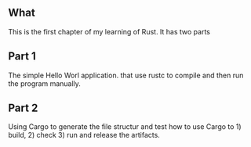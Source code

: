 What
----
This is the first chapter of my learning of Rust. It has two parts

Part 1
------
The simple Hello Worl application. that use rustc to compile and then run the program manually.

Part 2
------
Using Cargo to generate the file structur and test how to use Cargo to 1) build, 2) check 3) run and release the artifacts.
